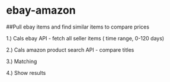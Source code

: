 # ebay-amazon
##Pull ebay items and find similar items to compare prices


1.) Cals ebay API - fetch all seller items ( time range, 0-120 days)

2.) Cals amazon product search API - compare titles

3.) Matching

4.) Show results

